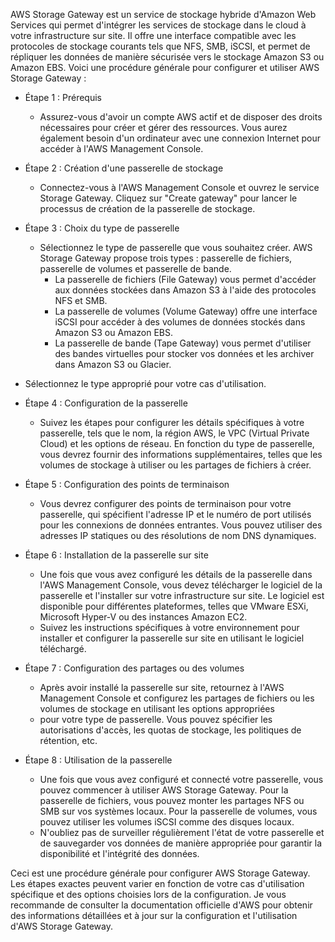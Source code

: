 AWS Storage Gateway est un service de stockage hybride d'Amazon Web Services qui permet d'intégrer les services de stockage dans le cloud à votre infrastructure sur site. 
Il offre une interface compatible avec les protocoles de stockage courants tels que NFS, SMB, iSCSI, et permet de répliquer les données de manière sécurisée vers le stockage Amazon S3 ou Amazon EBS.
Voici une procédure générale pour configurer et utiliser AWS Storage Gateway :

- Étape 1 : Prérequis
  - Assurez-vous d'avoir un compte AWS actif et de disposer des droits nécessaires pour créer et gérer des ressources.
    Vous aurez également besoin d'un ordinateur avec une connexion Internet pour accéder à l'AWS Management Console.

- Étape 2 : Création d'une passerelle de stockage
  - Connectez-vous à l'AWS Management Console et ouvrez le service Storage Gateway. Cliquez sur "Create gateway" pour lancer le processus de création de la passerelle de stockage.

- Étape 3 : Choix du type de passerelle
  - Sélectionnez le type de passerelle que vous souhaitez créer. AWS Storage Gateway propose trois types :
    passerelle de fichiers, passerelle de volumes et passerelle de bande.
    - La passerelle de fichiers (File Gateway) vous permet d'accéder aux données stockées dans Amazon S3 à l'aide des protocoles NFS et SMB.
    - La passerelle de volumes (Volume Gateway) offre une interface iSCSI pour accéder à des volumes de données stockés dans Amazon S3 ou Amazon EBS.
    - La passerelle de bande (Tape Gateway) vous permet d'utiliser des bandes virtuelles pour stocker vos données et les archiver dans Amazon S3 ou Glacier.
- Sélectionnez le type approprié pour votre cas d'utilisation.

- Étape 4 : Configuration de la passerelle
  - Suivez les étapes pour configurer les détails spécifiques à votre passerelle, tels que le nom, la région AWS, le VPC (Virtual Private Cloud) et les options de réseau.
    En fonction du type de passerelle, vous devrez fournir des informations supplémentaires, telles que les volumes de stockage à utiliser ou les partages de fichiers à créer.

- Étape 5 : Configuration des points de terminaison
  - Vous devrez configurer des points de terminaison pour votre passerelle, qui spécifient l'adresse IP et le numéro de port utilisés pour les connexions de données entrantes.
    Vous pouvez utiliser des adresses IP statiques ou des résolutions de nom DNS dynamiques.

- Étape 6 : Installation de la passerelle sur site
  - Une fois que vous avez configuré les détails de la passerelle dans l'AWS Management Console, vous devez télécharger le logiciel de la passerelle et l'installer sur votre infrastructure sur site.
    Le logiciel est disponible pour différentes plateformes, telles que VMware ESXi, Microsoft Hyper-V ou des instances Amazon EC2.
  - Suivez les instructions spécifiques à votre environnement pour installer et configurer la passerelle sur site en utilisant le logiciel téléchargé.

- Étape 7 : Configuration des partages ou des volumes
  - Après avoir installé la passerelle sur site, retournez à l'AWS Management Console et configurez les partages de fichiers ou les volumes de stockage en utilisant les options appropriées
  - pour votre type de passerelle. Vous pouvez spécifier les autorisations d'accès, les quotas de stockage, les politiques de rétention, etc.

- Étape 8 : Utilisation de la passerelle
  - Une fois que vous avez configuré et connecté votre passerelle, vous pouvez commencer à utiliser AWS Storage Gateway.
    Pour la passerelle de fichiers, vous pouvez monter les partages NFS ou SMB sur vos systèmes locaux.
    Pour la passerelle de volumes, vous pouvez utiliser les volumes iSCSI comme des disques locaux.
  - N'oubliez pas de surveiller régulièrement l'état de votre passerelle et de sauvegarder vos données de manière appropriée
    pour garantir la disponibilité et l'intégrité des données.

Ceci est une procédure générale pour configurer AWS Storage Gateway. Les étapes exactes peuvent varier en fonction de votre cas d'utilisation spécifique et des options choisies lors de la configuration. 
Je vous recommande de consulter la documentation officielle d'AWS pour obtenir des informations détaillées et à jour sur la configuration et l'utilisation d'AWS Storage Gateway.
